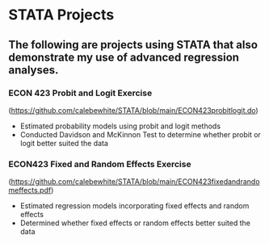 # STATA Projects

## The following are projects using STATA that also demonstrate my use of advanced regression analyses. 

### ECON 423 Probit and Logit Exercise
(https://github.com/calebewhite/STATA/blob/main/ECON423probitlogit.do)

- Estimated probability models using probit and logit methods
- Conducted Davidson and McKinnon Test to determine whether probit or logit better suited the data

### ECON423 Fixed and Random Effects Exercise
(https://github.com/calebewhite/STATA/blob/main/ECON423fixedandrandomeffects.pdf)

- Estimated regression models incorporating fixed effects and random effects
- Determined whether fixed effects or random effects better suited the data
